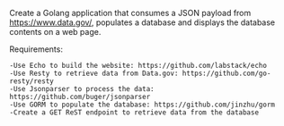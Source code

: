 Create a Golang application that consumes a JSON payload from https://www.data.gov/, populates a database and displays the database contents on a web page.

Requirements:

    -Use Echo to build the website: https://github.com/labstack/echo
    -Use Resty to retrieve data from Data.gov: https://github.com/go-resty/resty
    -Use Jsonparser to process the data: https://github.com/buger/jsonparser
    -Use GORM to populate the database: https://github.com/jinzhu/gorm
    -Create a GET ReST endpoint to retrieve data from the database

